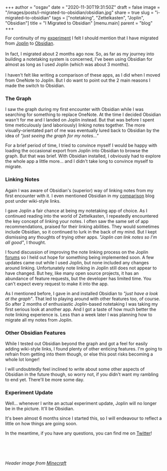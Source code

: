 
+++
author = "osgav"
date = "2020-11-30T19:31:50Z"
draft = false
image = "/images/posts/i-migrated-to-obsidian/obsidian.jpg"
share = true
slug = "i-migrated-to-obsidian"
tags = ["notetaking", "Zettelkasten", "Joplin", "Obsidian"]
title = "I Migrated to Obsidian"
[menu.main]
parent = "blog"
+++

For continuity of my [experiment](/post/para-zettelkasten-experiment.html) I felt I should mention that I have migrated from [Joplin](https://joplinapp.org) to [Obsidian](https://obsidian.md). 
<br><br>
In fact, I migrated about 2 months ago now. So, as far as my journey into building a notetaking system is concerned, I've been using Obsidian for almost as long as I used Joplin (which was about 3 months). 
<br><br>
I haven't felt like writing a comparison of these apps, as I did when I moved from OneNote to Joplin. But I do want to point out the 2 main reasons I made the switch to Obsidian.

<!--more-->

### The Graph

I saw the graph during my first encounter with Obsidian while I was searching for something to replace OneNote. At the time I decided Obsidian wasn't for me and I landed on Joplin instead. But that was before I spent time meticulously (and laboriously) linking notes together. The more visually-orientated part of me was eventually lured back to Obsidian by the idea of *"just seeing the graph for my notes..."*

For a brief period of time, I tried to convince myself I would be happy with loading the occasional export from Joplin into Obsidian to browse the graph. But that was brief. With Obsidian installed, I obviously had to explore the whole app a little more... and I didn't take long to convince myself to migrate.

### Linking Notes

Again I was aware of Obsidian's (superior) way of linking notes from my first encounter with it. I even mentioned Obsidian in my [comparison](/post/onenote-vs-joplin.html) blog post under wiki-style links.

I gave Joplin a fair chance at being my notetaking app of choice. As I continued reading into the world of Zettelkasten, I repeatedly encountered the key concept of linking your notes. I often saw the same set of app recommendations, praised for their linking abilities. They would sometimes include Obsidian, so it continued to lurk in the back of my mind. But I kept dismissing any thoughts of trying other apps. *"Joplin can link notes so I'm all good"*, I thought.

I found discussion of improving the note linking process on the Joplin [forums](https://discourse.joplinapp.org) so I held out hope for something being implemented soon. A few updates came out while I used Joplin, but none included any changes around linking. Unfortunately note linking in Joplin still does not appear to have changed. But hey, like many open source projects, it has an abundance of feature requests, but the developer has limited time. You can't expect every request to make it into the app.

As I mentioned before, I gave in and installed Obsidian to *"just have a look at the graph"*. That led to playing around with other features too, of course. So after 2 months of enthusiastic Joplin-based notetaking I was taking my first serious look at another app. And I got a taste of how much better the note linking experience is. Less than a week later I was planning how to migrate all my notes from Joplin.

### Other Obsidian Features

While I tested out Obsidian beyond the graph and got a feel for easily adding wiki-style links, I found plenty of other enticing features. I'm going to refrain from getting into them though, or else this post risks becoming a whole lot longer! 

I will undoubtedly feel inclined to write about some other aspects of Obsidian in the future though, so worry not, if you didn't want my rambling to end yet. There'll be more some day.

### Experiment Update

Well... whenever I write an actual experiment update, Joplin will no longer be in the picture. It'll be Obsidian.

It's been almost 6 months since I started this, so I will endeavour to reflect a little on how things are going soon. 

In the meantime, if you have any questions, you can find me on [Twitter](https://twitter.com/ZER0D0TS)!

<br><br><br>

*Header image from [Minecraft](https://www.minecraft.net/en-us/article/block-week--crying-obsidian)*
